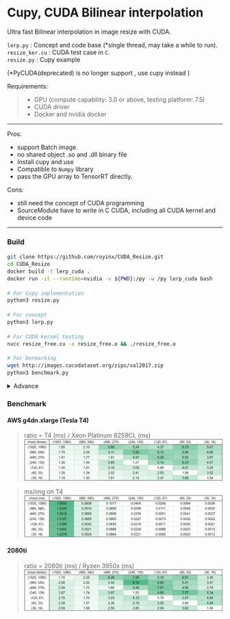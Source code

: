 
# Cupy, CUDA Bilinear interpolation

Ultra fast Bilinear interpolation in image resize with CUDA.


`lerp.py` : Concept and code base (*single thread, may take a while to run). <br/>
`resize_ker.cu` : CUDA test case in `C`. <br/>
`resize.py` : Cupy example <br/>

(*PyCUDA(deprecated) is no longer support , use cupy instead )

Requirements:
>- GPU (compute capability: 3.0 or above, testing platform: 7.5)
>- CUDA driver
>- Docker and nvidia docker
---
Pros:
- support Batch image.
- no shared object .so and .dll binary file
- Install cupy and use
- Compatible to `Numpy` library
- pass the GPU array to TensorRT directly. 

Cons:
- still need the concept of CUDA programming
- SourceModule have to write in C CUDA, including all CUDA kernel and device code

---
### Build 

```bash
git clone https://github.com/royinx/CUDA_Resize.git 
cd CUDA_Resize
docker build -t lerp_cuda .
docker run -it --runtime=nvidia -v ${PWD}:/py -w /py lerp_cuda bash 

# For Cupy implementation
python3 resize.py

# For concept
python3 lerp.py

# For CUDA kernel testing
nvcc resize_free.cu -o resize_free.o && ./resize_free.o

# For benmarking
wget http://images.cocodataset.org/zips/val2017.zip
python3 benchmark.py
```
<details><summary> Advance </summary>

```bash
docker run -it --privileged --runtime=nvidia -p 20072:22 -v ${PWD}:/py -w /py lerp_cuda bash 
sh -c 'echo 1 >/proc/sys/kernel/perf_event_paranoid'
nvcc resize_free.cu -o resize_free.o
nsys profile ./resize_free.o

ncu -o metrics /bin/python3 resize_free.py  > profile_log
ncu -o metrics /bin/python3 resize_free.py
```
Remark: Development platform is in dockerfile.opencv with OpenCV in C for debugging

Function Working well in pycuda container, you dont need to build OpenCV.
</details>

### Benchmark
#### AWS g4dn.xlarge (Tesla T4)
> ratio = T4 (ms) / Xeon Platinum 8259CL (ms)
![](benchmark/g4dn.png)

> ms/img on T4 
![](benchmark/t4.png)


#### 2080ti
> ratio = 2080ti (ms) / Ryzen 3950x (ms)
![](benchmark/2080ti.png)


<!-- 
|in\out (times)|(1920, 1080)|(960, 540)|(480, 270)|(240, 135)|(120, 67)|(60, 33)|(30, 16)|
|:-----------:|:----------:|:--------:|:--------:|:--------:|:-------:|:------:|:------:|
|(1920, 1080) |1.70|2.25|6.26|7.26|5.33|6.51|3.36|
|(960, 540)   |2.58|2.02|3.34|9.19|6.83|5.31|3.47|
|(480, 1080)  |2.54|1.72|1.60|5.39|7.21|4.85|2.75|
|(240, 1080)  |2.67|1.74|3.97|1.52|6.55|7.77|5.34|
|(120, 1080)  |2.79|1.70|3.03|4.13|0.79|3.97|4.40|
|(60, 1080)   |2.59|1.57|2.36|3.19|3.55|0.86|4.48|
|(30, 1080)   |2.59|1.58|2.59|2.85|2.94|3.62|1.06|
 -->
 
<!-- 

(1920, 1080)    ->      (1920, 1080)    :        CPU: 1.1610580560000017         | CUDA: 0.6842355520000183
(1920, 1080)    ->      (960, 540)      :        CPU: 0.38829656900009013        | CUDA: 0.17241025099997387
(1920, 1080)    ->      (480, 270)      :        CPU: 0.3424055989997896         | CUDA: 0.054677475000175946
(1920, 1080)    ->      (240, 135)      :        CPU: 0.15193816399983007        | CUDA: 0.02091631899997992
(1920, 1080)    ->      (120, 67)       :        CPU: 0.06044440600021517        | CUDA: 0.011333408000041345
(1920, 1080)    ->      (60, 33)        :        CPU: 0.027777105000154734       | CUDA: 0.004265433999989909
(1920, 1080)    ->      (30, 16)        :        CPU: 0.010086882999871705       | CUDA: 0.0030035350000616745
(960, 540)      ->      (1920, 1080)    :        CPU: 1.7609010599999237         | CUDA: 0.6830883400000403
(960, 540)      ->      (960, 540)      :        CPU: 0.3343937270000197         | CUDA: 0.16587755199998355
(960, 540)      ->      (480, 270)      :        CPU: 0.14595758299992667        | CUDA: 0.04363917599994238
(960, 540)      ->      (240, 135)      :        CPU: 0.13546343800010163        | CUDA: 0.014742367000167178
(960, 540)      ->      (120, 67)       :        CPU: 0.051735301000007894       | CUDA: 0.007577149999974608
(960, 540)      ->      (60, 33)        :        CPU: 0.020995430000084525       | CUDA: 0.003951062000055572
(960, 540)      ->      (30, 16)        :        CPU: 0.010350153999866052       | CUDA: 0.002982846999771027
(480, 270)      ->      (1920, 1080)    :        CPU: 1.7658809170001177         | CUDA: 0.6943260289999671
(480, 270)      ->      (960, 540)      :        CPU: 0.2858867139998438         | CUDA: 0.16626066599985734
(480, 270)      ->      (480, 270)      :        CPU: 0.07003998500010766        | CUDA: 0.04367567899976166
(480, 270)      ->      (240, 135)      :        CPU: 0.07154810400015776        | CUDA: 0.01326615799996489
(480, 270)      ->      (120, 67)       :        CPU: 0.04758754900012718        | CUDA: 0.006600883000032809
(480, 270)      ->      (60, 33)        :        CPU: 0.019298720999813668       | CUDA: 0.003976251000153752
(480, 270)      ->      (30, 16)        :        CPU: 0.008601805000239438       | CUDA: 0.003122667000070578
(240, 135)      ->      (1920, 1080)    :        CPU: 1.7806759940001484         | CUDA: 0.6674624740001036
(240, 135)      ->      (960, 540)      :        CPU: 0.27071022400002676        | CUDA: 0.15557714400006262
(240, 135)      ->      (480, 270)      :        CPU: 0.16034231799972076        | CUDA: 0.0403976719998127
(240, 135)      ->      (240, 135)      :        CPU: 0.01737634100015839        | CUDA: 0.01142766900022707
(240, 135)      ->      (120, 67)       :        CPU: 0.027595563999852857       | CUDA: 0.004216191999944385
(240, 135)      ->      (60, 33)        :        CPU: 0.01613739500032807        | CUDA: 0.0020755900002313865
(240, 135)      ->      (30, 16)        :        CPU: 0.006980756999610094       | CUDA: 0.0013075480001134565
(120, 67)       ->      (1920, 1080)    :        CPU: 1.7407769839998082         | CUDA: 0.6237445080001862
(120, 67)       ->      (960, 540)      :        CPU: 0.2684578630000942         | CUDA: 0.15776679299995067
(120, 67)       ->      (480, 270)      :        CPU: 0.12010822800039023        | CUDA: 0.039634367000076054
(120, 67)       ->      (240, 135)      :        CPU: 0.046079689999942275       | CUDA: 0.011151117000054
(120, 67)       ->      (120, 67)       :        CPU: 0.0030908759999874746      | CUDA: 0.003898979000041436
(120, 67)       ->      (60, 33)        :        CPU: 0.007907080999871141       | CUDA: 0.0019918509999570233
(120, 67)       ->      (30, 16)        :        CPU: 0.005631100000073275       | CUDA: 0.0012808260001975214
(60, 33)        ->      (1920, 1080)    :        CPU: 1.7397525290002704         | CUDA: 0.6712527989999444
(60, 33)        ->      (960, 540)      :        CPU: 0.2618644579999909         | CUDA: 0.16646550899997692
(60, 33)        ->      (480, 270)      :        CPU: 0.1029992480000601         | CUDA: 0.043565018999856875
(60, 33)        ->      (240, 135)      :        CPU: 0.03758387700020194        | CUDA: 0.011800254000036148
(60, 33)        ->      (120, 67)       :        CPU: 0.013579181000068274       | CUDA: 0.0038238310000906495
(60, 33)        ->      (60, 33)        :        CPU: 0.0015284880000763224      | CUDA: 0.0017852409999932206
(60, 33)        ->      (30, 16)        :        CPU: 0.003489628000124867       | CUDA: 0.0007788719999552995
(30, 16)        ->      (1920, 1080)    :        CPU: 1.7044012149999617         | CUDA: 0.6583124620002536
(30, 16)        ->      (960, 540)      :        CPU: 0.26106682399995407        | CUDA: 0.16568029600023237
(30, 16)        ->      (480, 270)      :        CPU: 0.11399052499962181        | CUDA: 0.04398374100014735
(30, 16)        ->      (240, 135)      :        CPU: 0.03368437599999652        | CUDA: 0.011832932000061192
(30, 16)        ->      (120, 67)       :        CPU: 0.011452169999756734       | CUDA: 0.003898591999927703
(30, 16)        ->      (60, 33)        :        CPU: 0.005362819000197305       | CUDA: 0.0014827379998223478
(30, 16)        ->      (30, 16)        :        CPU: 0.00131592600030217        | CUDA: 0.001240176999999676 -->